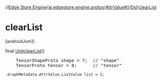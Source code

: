 //[Edge Store Engine](../../../../index.md)/[ai.edgestore.engine.protos](../../index.md)/[AttrValueKt](../index.md)/[Dsl](index.md)/[clearList](clear-list.md)

# clearList

[androidJvm]\

final [Unit](https://kotlinlang.org/api/latest/jvm/stdlib/kotlin/-unit/index.html)[clearList](clear-list.md)()

<pre>
    TensorShapeProto shape = 7;  // "shape"
    TensorProto tensor = 8;      // "tensor"
</pre>

<code>.GraphMetadata.AttrValue.ListValue list = 1;</code>
